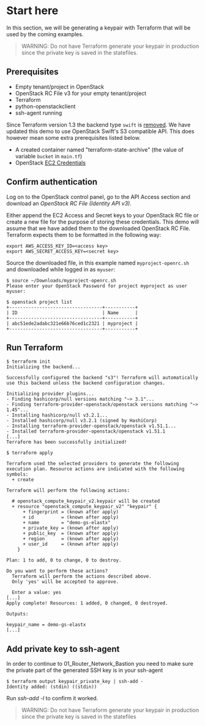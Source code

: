 # Start here

In this section, we will be generating a keypair with Terraform that will be used by the coming examples.

> WARNING: Do not have Terraform generate your keypair in production since the private key is saved in the statefiles. 

## Prerequisites

* Empty tenant/project in OpenStack
* OpenStack RC File v3 for your empty tenant/project
* Terraform
* python-openstackclient
* ssh-agent running

Since Terraform version 1.3 the backend type `swift` is [removed](https://developer.hashicorp.com/terraform/language/settings/backends/configuration#available-backends). We have updated this demo to use OpenStack Swift's S3 compatible API. This does however mean some extra prerequisites listed below.

* A created container named "terraform-state-archive" (the value of variable `bucket` in `main.tf`)
* OpenStack [EC2 Credentials](https://docs.elastx.cloud/docs/openstack-iaas/guides/ec2_credentials/)

## Confirm authentication

Log on to the OpenStack control panel, go to the API Access section and
download an *OpenStack RC File (Identity API v3)*.

Either append the EC2 Access and Secret keys to your OpenStack RC file or create a new file for the purpose of storing these credentials. This demo will assume that we have added them to the downloaded OpenStack RC File. Terraform expects them to be formatted in the following way:

```shell
export AWS_ACCESS_KEY_ID=<access key>
export AWS_SECRET_ACCESS_KEY=<secret key>
```

Source the downloaded file, in this example named `myproject-openrc.sh` and
downloaded while logged in as `myuser`:

```shell
$ source ~/Downloads/myproject-openrc.sh
Please enter your OpenStack Password for project myproject as user myuser:
```

```shell
$ openstack project list
+----------------------------------+-----------+
| ID                               | Name      |
+----------------------------------+-----------+
| abc51ede2adabc321e66b76ced1c2321 | myproject |
+----------------------------------+-----------+
```

## Run Terraform

```shell
$ terraform init
Initializing the backend...

Successfully configured the backend "s3"! Terraform will automatically
use this backend unless the backend configuration changes.

Initializing provider plugins...
- Finding hashicorp/null versions matching "~> 3.1"...
- Finding terraform-provider-openstack/openstack versions matching "~> 1.45"...
- Installing hashicorp/null v3.2.1...
- Installed hashicorp/null v3.2.1 (signed by HashiCorp)
- Installing terraform-provider-openstack/openstack v1.51.1...
- Installed terraform-provider-openstack/openstack v1.51.1
[...]
Terraform has been successfully initialized!
```

```shell
$ terraform apply

Terraform used the selected providers to generate the following execution plan. Resource actions are indicated with the following symbols:
  + create

Terraform will perform the following actions:

  # openstack_compute_keypair_v2.keypair will be created
  + resource "openstack_compute_keypair_v2" "keypair" {
      + fingerprint = (known after apply)
      + id          = (known after apply)
      + name        = "demo-gs-elastx"
      + private_key = (known after apply)
      + public_key  = (known after apply)
      + region      = (known after apply)
      + user_id     = (known after apply)
    }

Plan: 1 to add, 0 to change, 0 to destroy.

Do you want to perform these actions?
  Terraform will perform the actions described above.
  Only 'yes' will be accepted to approve.

  Enter a value: yes
[...]
Apply complete! Resources: 1 added, 0 changed, 0 destroyed.

Outputs:

keypair_name = demo-gs-elastx
[...]
```

## Add private key to ssh-agent

In order to continue to 01_Router_Network_Bastion you need to make sure the private part of the generated SSH key is in your ssh-agent

```shell
$ terraform output keypair_private_key | ssh-add -
Identity added: (stdin) ((stdin))
```

Run *ssh-add -l* to confirm it worked.

> WARNING: Do not have Terraform generate your keypair in production since the private key is saved in the statefiles

